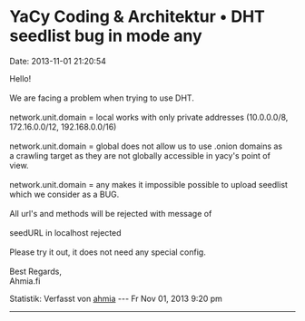 YaCy Coding & Architektur • DHT seedlist bug in mode any
========================================================

Date: 2013-11-01 21:20:54

Hello!\
\
We are facing a problem when trying to use DHT.\
\
network.unit.domain = local works with only private addresses
(10.0.0.0/8, 172.16.0.0/12, 192.168.0.0/16)\
\
network.unit.domain = global does not allow us to use .onion domains as\
a crawling target as they are not globally accessible in yacy\'s point
of\
view.\
\
network.unit.domain = any makes it impossible possible to upload
seedlist which we consider as a BUG.\
\
All url\'s and methods will be rejected with message of\
\
seedURL in localhost rejected\
\
Please try it out, it does not need any special config.\
\
Best Regards,\
Ahmia.fi

Statistik: Verfasst von
[ahmia](http://forum.yacy-websuche.de/memberlist.php?mode=viewprofile&u=9016)
--- Fr Nov 01, 2013 9:20 pm

------------------------------------------------------------------------
